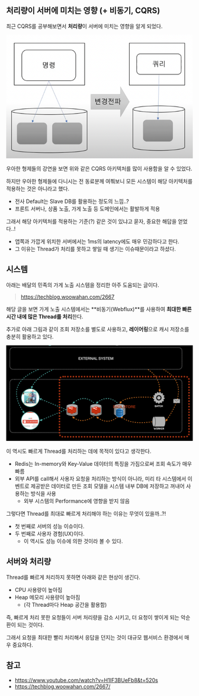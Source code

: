 ## 처리량이 서버에 미치는 영향 (+ 비동기, CQRS)

최근 CQRS를 공부해보면서 **처리량**이 서버에 미치는 영향을 알게 되었다.

![img.png](img.png)

우아한 형제들의 강연을 보면 위와 같은 CQRS 아키텍처를 많이 사용함을 알 수 있었다.

하지만 우아한 형제들에 다니시는 전 동료분께 여쭤보니 모든 시스템이 해당 아키텍처를 적용하는 것은 아니라고 했다.
- 전사 Default는 Slave DB를 활용하는 정도의 느낌..?
- 프론트 서버나, 상품 노출, 가게 노출 등 도메인에서는 활발하게 적용

그래서 해당 아키텍처를 적용하는 기준(?) 같은 것이 있냐고 묻자, 중요한 해답을 얻었다..!
- 앱쪽과 가깝게 위치한 서버에서는 1ms의 latency에도 매우 민감하다고 한다.
- 그 이유는 Thread가 처리를 못하고 쌓일 때 생기는 이슈때문이라고 하셨다.

## 시스템

아래는 배달의 민족의 가게 노출 시스템을 정리한 아주 도움되는 글이다.
> https://techblog.woowahan.com/2667

해당 글을 보면 가게 노출 시스템에서는 **비동기(Webflux)**를 사용하여 **최대한 빠른 시간 내에 많은 Thread를 처리**한다.

추가로 아래 그림과 같이 조회 저장소를 별도로 사용하고, **레이어링**으로 캐시 저장소를 충분히 활용하고 있다.

![img_1.png](img_1.png)

이 역시도 빠르게 Thread를 처리하는 데에 목적이 있다고 생각한다.
- Redis는 In-memory와 Key-Value 데이터의 특징을 가짐으로써 조회 속도가 매우 빠름
- 외부 API를 call해서 사용자 요청을 처리하는 방식이 아니라, 미리 타 시스템에서 이벤트로 제공받은 데이터로 만든 조회 모델을 시스템 내부 DB에 저장하고 꺼내어 사용하는 방식을 사용
  - 외부 시스템의 Performance에 영향을 받지 않음

그렇다면 Thread를 최대로 빠르게 처리해야 하는 이유는 무엇이 있을까..?!
- 첫 번째로 서버의 성능 이슈이다.
- 두 번째로 사용자 경험(UX)이다.
  - 이 역시도 성능 이슈에 의한 것이라 볼 수 있다.

## 서버와 처리량

Thread를 빠르게 처리하지 못하면 아래와 같은 현상이 생긴다.
- CPU 사용량이 높아짐
- Heap 메모리 사용량이 높아짐
  - (각 Thread마다 Heap 공간을 활용함)

즉, 빠르게 처리 못한 요청들이 서버 처리량을 감소 시키고, 더 요청이 쌓이게 되는 악순환이 되는 것이다.

그래서 요청을 최대한 빨리 처리해서 응답을 던지는 것이 대규모 웹서비스 환경에서 매우 중요하다.


## 참고
- https://www.youtube.com/watch?v=H1IF3BUeFb8&t=520s
- https://techblog.woowahan.com/2667/